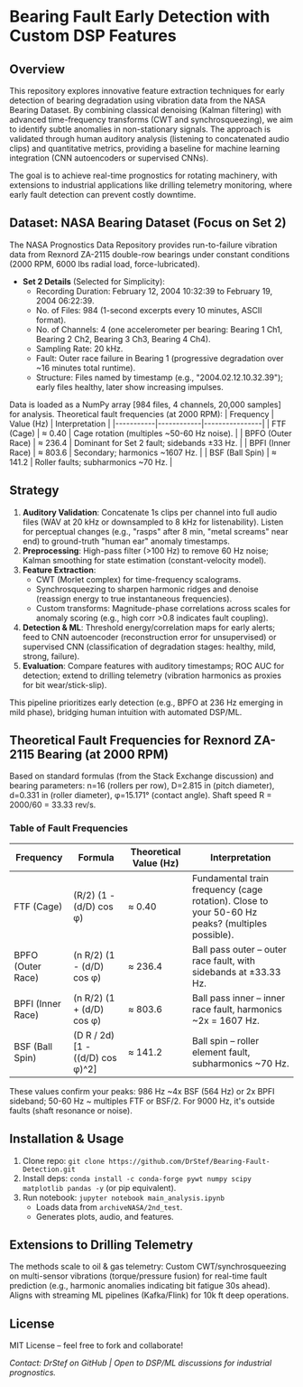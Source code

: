# Bearing Fault Early Detection with Custom DSP Features

## Overview
This repository explores innovative feature extraction techniques for early detection of bearing degradation using vibration data from the NASA Bearing Dataset. By combining classical denoising (Kalman filtering) with advanced time-frequency transforms (CWT and synchrosqueezing), we aim to identify subtle anomalies in non-stationary signals. The approach is validated through human auditory analysis (listening to concatenated audio clips) and quantitative metrics, providing a baseline for machine learning integration (CNN autoencoders or supervised CNNs). 

The goal is to achieve real-time prognostics for rotating machinery, with extensions to industrial applications like drilling telemetry monitoring, where early fault detection can prevent costly downtime.

## Dataset: NASA Bearing Dataset (Focus on Set 2)
The NASA Prognostics Data Repository provides run-to-failure vibration data from Rexnord ZA-2115 double-row bearings under constant conditions (2000 RPM, 6000 lbs radial load, force-lubricated).

- **Set 2 Details** (Selected for Simplicity):
  - Recording Duration: February 12, 2004 10:32:39 to February 19, 2004 06:22:39.
  - No. of Files: 984 (1-second excerpts every 10 minutes, ASCII format).
  - No. of Channels: 4 (one accelerometer per bearing: Bearing 1 Ch1, Bearing 2 Ch2, Bearing 3 Ch3, Bearing 4 Ch4).
  - Sampling Rate: 20 kHz.
  - Fault: Outer race failure in Bearing 1 (progressive degradation over ~16 minutes total runtime).
  - Structure: Files named by timestamp (e.g., "2004.02.12.10.32.39"); early files healthy, later show increasing impulses.

Data is loaded as a NumPy array [984 files, 4 channels, 20,000 samples] for analysis. Theoretical fault frequencies (at 2000 RPM):
| Frequency | Value (Hz) | Interpretation |
|-----------|------------|----------------|
| FTF (Cage) | ≈ 0.40 | Cage rotation (multiples ~50-60 Hz noise). |
| BPFO (Outer Race) | ≈ 236.4 | Dominant for Set 2 fault; sidebands ±33 Hz. |
| BPFI (Inner Race) | ≈ 803.6 | Secondary; harmonics ~1607 Hz. |
| BSF (Ball Spin) | ≈ 141.2 | Roller faults; subharmonics ~70 Hz. |

## Strategy
1. **Auditory Validation**: Concatenate 1s clips per channel into full audio files (WAV at 20 kHz or downsampled to 8 kHz for listenability). Listen for perceptual changes (e.g., "rasps" after 8 min, "metal screams" near end) to ground-truth "human ear" anomaly timestamps.
2. **Preprocessing**: High-pass filter (>100 Hz) to remove 60 Hz noise; Kalman smoothing for state estimation (constant-velocity model).
3. **Feature Extraction**: 
   - CWT (Morlet complex) for time-frequency scalograms.
   - Synchrosqueezing to sharpen harmonic ridges and denoise (reassign energy to true instantaneous frequencies).
   - Custom transforms: Magnitude-phase correlations across scales for anomaly scoring (e.g., high corr >0.8 indicates fault coupling).
4. **Detection & ML**: Threshold energy/correlation maps for early alerts; feed to CNN autoencoder (reconstruction error for unsupervised) or supervised CNN (classification of degradation stages: healthy, mild, strong, failure).
5. **Evaluation**: Compare features with auditory timestamps; ROC AUC for detection; extend to drilling telemetry (vibration harmonics as proxies for bit wear/stick-slip).

This pipeline prioritizes early detection (e.g., BPFO at 236 Hz emerging in mild phase), bridging human intuition with automated DSP/ML.

## Theoretical Fault Frequencies for Rexnord ZA-2115 Bearing (at 2000 RPM)

Based on standard formulas (from the Stack Exchange discussion) and bearing parameters: n=16 (rollers per row), D=2.815 in (pitch diameter), d=0.331 in (roller diameter), φ=15.171° (contact angle). Shaft speed R = 2000/60 = 33.33 rev/s.

### Table of Fault Frequencies

| Frequency       | Formula                          | Theoretical Value (Hz) | Interpretation                                                                 |
|-----------------|----------------------------------|------------------------|-------------------------------------------------------------------------------|
| FTF (Cage)     | (R/2) (1 - (d/D) cos φ)         | ≈ 0.40                | Fundamental train frequency (cage rotation). Close to your 50-60 Hz peaks? (multiples possible). |
| BPFO (Outer Race) | (n R/2) (1 - (d/D) cos φ) | ≈ 236.4               | Ball pass outer – outer race fault, with sidebands at ±33.33 Hz. |
| BPFI (Inner Race) | (n R/2) (1 + (d/D) cos φ) | ≈ 803.6               | Ball pass inner – inner race fault, harmonics ~2x = 1607 Hz. |
| BSF (Ball Spin) | (D R / 2d) [1 - ((d/D) cos φ)^2] | ≈ 141.2               | Ball spin – roller element fault, subharmonics ~70 Hz.         |

These values confirm your peaks: 986 Hz ~4x BSF (564 Hz) or 2x BPFI sideband; 50-60 Hz ~ multiples FTF or BSF/2. For 9000 Hz, it's outside faults (shaft resonance or noise).






## Installation & Usage
1. Clone repo: `git clone https://github.com/DrStef/Bearing-Fault-Detection.git`
2. Install deps: `conda install -c conda-forge pywt numpy scipy matplotlib pandas -y` (or pip equivalent).
3. Run notebook: `jupyter notebook main_analysis.ipynb`
   - Loads data from `archiveNASA/2nd_test`.
   - Generates plots, audio, and features.
   

## Extensions to Drilling Telemetry
The methods scale to oil & gas telemetry: Custom CWT/synchrosqueezing on multi-sensor vibrations (torque/pressure fusion) for real-time fault prediction (e.g., harmonic anomalies indicating bit fatigue 30s ahead). Aligns with streaming ML pipelines (Kafka/Flink) for 10k ft deep operations.

## License
MIT License – feel free to fork and collaborate!

*Contact: DrStef on GitHub | Open to DSP/ML discussions for industrial prognostics.*

